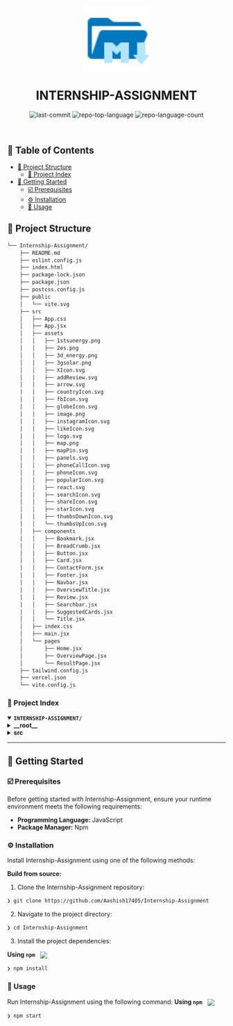 <p align="center">
    <img src="https://raw.githubusercontent.com/PKief/vscode-material-icon-theme/ec559a9f6bfd399b82bb44393651661b08aaf7ba/icons/folder-markdown-open.svg" align="center" width="30%">
</p>
<p align="center"><h1 align="center">INTERNSHIP-ASSIGNMENT</h1></p>
<p align="center">
	<em></em>
</p>
<p align="center">
	<img src="https://img.shields.io/github/last-commit/Aashish17405/Internship-Assignment?style=default&logo=git&logoColor=white&color=0080ff" alt="last-commit">
	<img src="https://img.shields.io/github/languages/top/Aashish17405/Internship-Assignment?style=default&color=0080ff" alt="repo-top-language">
	<img src="https://img.shields.io/github/languages/count/Aashish17405/Internship-Assignment?style=default&color=0080ff" alt="repo-language-count">
</p>
<p align="center"><!-- default option, no dependency badges. -->
</p>
<p align="center">
	<!-- default option, no dependency badges. -->
</p>
<br>

## 🔗 Table of Contents

- [📁 Project Structure](#📁-project-structure)
  - [📂 Project Index](#📂-project-index)
- [🚀 Getting Started](#🚀-getting-started)
  - [☑️ Prerequisites](#☑️-prerequisites)
  - [⚙️ Installation](#⚙️-installation)
  - [🤖 Usage](#usage)



## 📁 Project Structure

```sh
└── Internship-Assignment/
    ├── README.md
    ├── eslint.config.js
    ├── index.html
    ├── package-lock.json
    ├── package.json
    ├── postcss.config.js
    ├── public
    │   └── vite.svg
    ├── src
    │   ├── App.css
    │   ├── App.jsx
    │   ├── assets
    │   │   ├── 1stsunergy.png
    │   │   ├── 2es.png
    │   │   ├── 3d_energy.png
    │   │   ├── 3gsolar.png
    │   │   ├── XIcon.svg
    │   │   ├── addReview.svg
    │   │   ├── arrow.svg
    │   │   ├── countryIcon.svg
    │   │   ├── fbIcon.svg
    │   │   ├── globeIcon.svg
    │   │   ├── image.png
    │   │   ├── instagramIcon.svg
    │   │   ├── likeIcon.svg
    │   │   ├── logo.svg
    │   │   ├── map.png
    │   │   ├── mapPin.svg
    │   │   ├── panels.svg
    │   │   ├── phoneCallIcon.svg
    │   │   ├── phoneIcon.svg
    │   │   ├── popularIcon.svg
    │   │   ├── react.svg
    │   │   ├── searchIcon.svg
    │   │   ├── shareIcon.svg
    │   │   ├── starIcon.svg
    │   │   ├── thumbsDownIcon.svg
    │   │   └── thumbsUpIcon.svg
    │   ├── components
    │   │   ├── Bookmark.jsx
    │   │   ├── BreadCrumb.jsx
    │   │   ├── Button.jsx
    │   │   ├── Card.jsx
    │   │   ├── ContactForm.jsx
    │   │   ├── Footer.jsx
    │   │   ├── Navbar.jsx
    │   │   ├── OverviewTitle.jsx
    │   │   ├── Review.jsx
    │   │   ├── Searchbar.jsx
    │   │   ├── SuggestedCards.jsx
    │   │   └── Title.jsx
    │   ├── index.css
    │   ├── main.jsx
    │   └── pages
    │       ├── Home.jsx
    │       ├── OverviewPage.jsx
    │       └── ResultPage.jsx
    ├── tailwind.config.js
    ├── vercel.json
    └── vite.config.js
```


### 📂 Project Index
<details open>
	<summary><b><code>INTERNSHIP-ASSIGNMENT/</code></b></summary>
	<details> <!-- __root__ Submodule -->
		<summary><b>__root__</b></summary>
		<blockquote>
			<table>
			<tr>
				<td><b><a href='https://github.com/Aashish17405/Internship-Assignment/blob/master/postcss.config.js'>postcss.config.js</a></b></td>
				<td></td>
			</tr>
			<tr>
				<td><b><a href='https://github.com/Aashish17405/Internship-Assignment/blob/master/package-lock.json'>package-lock.json</a></b></td>
				<td></td>
			</tr>
			<tr>
				<td><b><a href='https://github.com/Aashish17405/Internship-Assignment/blob/master/vercel.json'>vercel.json</a></b></td>
				<td></td>
			</tr>
			<tr>
				<td><b><a href='https://github.com/Aashish17405/Internship-Assignment/blob/master/tailwind.config.js'>tailwind.config.js</a></b></td>
				<td></td>
			</tr>
			<tr>
				<td><b><a href='https://github.com/Aashish17405/Internship-Assignment/blob/master/vite.config.js'>vite.config.js</a></b></td>
				<td></td>
			</tr>
			<tr>
				<td><b><a href='https://github.com/Aashish17405/Internship-Assignment/blob/master/package.json'>package.json</a></b></td>
				<td></td>
			</tr>
			<tr>
				<td><b><a href='https://github.com/Aashish17405/Internship-Assignment/blob/master/index.html'>index.html</a></b></td>
				<td></td>
			</tr>
			<tr>
				<td><b><a href='https://github.com/Aashish17405/Internship-Assignment/blob/master/eslint.config.js'>eslint.config.js</a></b></td>
				<td></td>
			</tr>
			</table>
		</blockquote>
	</details>
	<details> <!-- src Submodule -->
		<summary><b>src</b></summary>
		<blockquote>
			<table>
			<tr>
				<td><b><a href='https://github.com/Aashish17405/Internship-Assignment/blob/master/src/index.css'>index.css</a></b></td>
				<td></td>
			</tr>
			<tr>
				<td><b><a href='https://github.com/Aashish17405/Internship-Assignment/blob/master/src/App.css'>App.css</a></b></td>
				<td></td>
			</tr>
			<tr>
				<td><b><a href='https://github.com/Aashish17405/Internship-Assignment/blob/master/src/App.jsx'>App.jsx</a></b></td>
				<td></td>
			</tr>
			<tr>
				<td><b><a href='https://github.com/Aashish17405/Internship-Assignment/blob/master/src/main.jsx'>main.jsx</a></b></td>
				<td></td>
			</tr>
			</table>
			<details>
				<summary><b>components</b></summary>
				<blockquote>
					<table>
					<tr>
						<td><b><a href='https://github.com/Aashish17405/Internship-Assignment/blob/master/src/components/Navbar.jsx'>Navbar.jsx</a></b></td>
						<td></td>
					</tr>
					<tr>
						<td><b><a href='https://github.com/Aashish17405/Internship-Assignment/blob/master/src/components/Bookmark.jsx'>Bookmark.jsx</a></b></td>
						<td></td>
					</tr>
					<tr>
						<td><b><a href='https://github.com/Aashish17405/Internship-Assignment/blob/master/src/components/Searchbar.jsx'>Searchbar.jsx</a></b></td>
						<td></td>
					</tr>
					<tr>
						<td><b><a href='https://github.com/Aashish17405/Internship-Assignment/blob/master/src/components/Button.jsx'>Button.jsx</a></b></td>
						<td></td>
					</tr>
					<tr>
						<td><b><a href='https://github.com/Aashish17405/Internship-Assignment/blob/master/src/components/Review.jsx'>Review.jsx</a></b></td>
						<td></td>
					</tr>
					<tr>
						<td><b><a href='https://github.com/Aashish17405/Internship-Assignment/blob/master/src/components/BreadCrumb.jsx'>BreadCrumb.jsx</a></b></td>
						<td></td>
					</tr>
					<tr>
						<td><b><a href='https://github.com/Aashish17405/Internship-Assignment/blob/master/src/components/Footer.jsx'>Footer.jsx</a></b></td>
						<td></td>
					</tr>
					<tr>
						<td><b><a href='https://github.com/Aashish17405/Internship-Assignment/blob/master/src/components/ContactForm.jsx'>ContactForm.jsx</a></b></td>
						<td></td>
					</tr>
					<tr>
						<td><b><a href='https://github.com/Aashish17405/Internship-Assignment/blob/master/src/components/Title.jsx'>Title.jsx</a></b></td>
						<td></td>
					</tr>
					<tr>
						<td><b><a href='https://github.com/Aashish17405/Internship-Assignment/blob/master/src/components/SuggestedCards.jsx'>SuggestedCards.jsx</a></b></td>
						<td></td>
					</tr>
					<tr>
						<td><b><a href='https://github.com/Aashish17405/Internship-Assignment/blob/master/src/components/OverviewTitle.jsx'>OverviewTitle.jsx</a></b></td>
						<td></td>
					</tr>
					<tr>
						<td><b><a href='https://github.com/Aashish17405/Internship-Assignment/blob/master/src/components/Card.jsx'>Card.jsx</a></b></td>
						<td></td>
					</tr>
					</table>
				</blockquote>
			</details>
			<details>
				<summary><b>pages</b></summary>
				<blockquote>
					<table>
					<tr>
						<td><b><a href='https://github.com/Aashish17405/Internship-Assignment/blob/master/src/pages/OverviewPage.jsx'>OverviewPage.jsx</a></b></td>
						<td></td>
					</tr>
					<tr>
						<td><b><a href='https://github.com/Aashish17405/Internship-Assignment/blob/master/src/pages/ResultPage.jsx'>ResultPage.jsx</a></b></td>
						<td></td>
					</tr>
					<tr>
						<td><b><a href='https://github.com/Aashish17405/Internship-Assignment/blob/master/src/pages/Home.jsx'>Home.jsx</a></b></td>
						<td></td>
					</tr>
					</table>
				</blockquote>
			</details>
		</blockquote>
	</details>
</details>

---
## 🚀 Getting Started

### ☑️ Prerequisites

Before getting started with Internship-Assignment, ensure your runtime environment meets the following requirements:

- **Programming Language:** JavaScript
- **Package Manager:** Npm


### ⚙️ Installation

Install Internship-Assignment using one of the following methods:

**Build from source:**

1. Clone the Internship-Assignment repository:
```sh
❯ git clone https://github.com/Aashish17405/Internship-Assignment
```

2. Navigate to the project directory:
```sh
❯ cd Internship-Assignment
```

3. Install the project dependencies:


**Using `npm`** &nbsp; [<img align="center" src="https://img.shields.io/badge/npm-CB3837.svg?style={badge_style}&logo=npm&logoColor=white" />](https://www.npmjs.com/)

```sh
❯ npm install
```




### 🤖 Usage
Run Internship-Assignment using the following command:
**Using `npm`** &nbsp; [<img align="center" src="https://img.shields.io/badge/npm-CB3837.svg?style={badge_style}&logo=npm&logoColor=white" />](https://www.npmjs.com/)

```sh
❯ npm start
```
